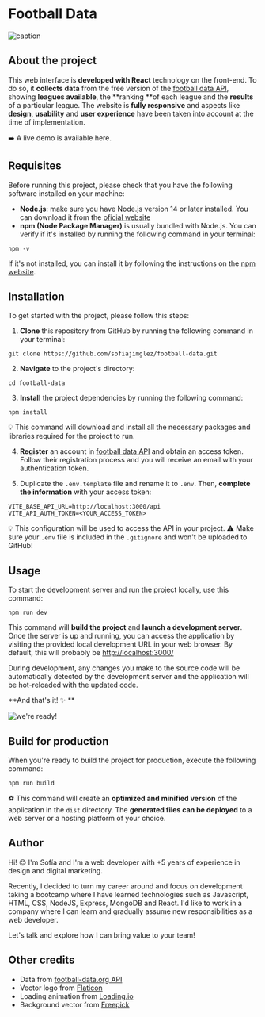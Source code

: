 # Football Data

![caption](https://res.cloudinary.com/dorpbnltc/image/upload/v1687526674/football-data/football-data-caption_m9q6u8.jpg)

## About the project
This web interface is **developed with React** technology on the front-end. To do so, it **collects data** from the free version of the [football data API](https://www.football-data.org./), showing **leagues available**, the **ranking **of each league and the **results** of a particular league. The website is **fully responsive** and aspects like **design**, **usability** and **user experience** have been taken into account at the time of implementation. 

➡️ A live demo is available here.

## Requisites
Before running this project, please check that you have the following software installed on your machine:
- **Node.js**: make sure you have Node.js version 14 or later installed. You can download it from the [oficial website](https://nodejs.org/en)
- **npm (Node Package Manager)** is usually bundled with Node.js. You can verify if it's installed by running the following command in your terminal:

```
npm -v
```
If it's not installed, you can install it by following the instructions on the [npm website](https://docs.npmjs.com/getting-started).

## Installation
To get started with the project, please follow this steps:

1. **Clone** this repository from GitHub by running the following command in your terminal:
```
git clone https://github.com/sofiajimglez/football-data.git
```
2. **Navigate** to the project's directory:
```
cd football-data
```
3. **Install** the project dependencies by running the following command:
```
npm install
```
💡 This command will download and install all the necessary packages and libraries required for the project to run.

4. **Register** an account in [football data API](https://www.football-data.org./) and obtain an access token. Follow their registration process and you will receive an email with your authentication token.
   
5. Duplicate the `.env.template` file and rename it to `.env`. Then, **complete the information** with your access token:
```
VITE_BASE_API_URL=http://localhost:3000/api
VITE_API_AUTH_TOKEN=<YOUR_ACCESS_TOKEN>
```
💡 This configuration will be used to access the API in your project. 
⚠️ Make sure your `.env` file is included in the `.gitignore` and won't be uploaded to GitHub!

## Usage
To start the development server and run the project locally, use this command:
```
npm run dev
```
This command will **build the project** and **launch a development server**. Once the server is up and running, you can access the application by visiting the provided local development URL in your web browser. By default, this will probably be [http://localhost:3000/](http://localhost:3000/)

During development, any changes you make to the source code will be automatically detected by the development server and the application will be hot-reloaded with the updated code.

**And that's it! ✨ **

![we're ready!](https://media.giphy.com/media/v1.Y2lkPTc5MGI3NjExMmFjbjB5ZnA4czBlYXpuNmZuZWpkank2Mmd6cnhtdzVmc2JqbW96bCZlcD12MV9pbnRlcm5hbF9naWZfYnlfaWQmY3Q9cw/SVBGVJwpWgon2rEtHl/giphy.gif)

## Build for production
When you're ready to build the project for production, execute the following command:
```
npm run build
```
⚽ This command will create an **optimized and minified version** of the application in the `dist` directory. The **generated files can be deployed** to a web server or a hosting platform of your choice.

## Author
Hi! 😊 I'm Sofía and I'm a web developer with +5 years of experience in design and digital marketing.

Recently, I decided to turn my career around and focus on development taking a bootcamp where I have learned technologies such as Javascript, HTML, CSS, NodeJS, Express, MongoDB and React. I'd like to work in a company where I can learn and gradually assume new responsibilities as a web developer. 

Let's talk and explore how I can bring value to your team!

## Other credits
- Data from  [football-data.org API](https://www.football-data.org./)
- Vector logo from  [Flaticon](https://www.flaticon.es/)
- Loading animation from  [Loading.io](https://loading.io/)
- Background vector from  [Freepick](https://www.freepik.es/)
